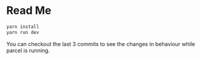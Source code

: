 # Read Me

```sh
yarn install
yarn run dev
```

You can checkout the last 3 commits to see the changes in behaviour while parcel is running.
